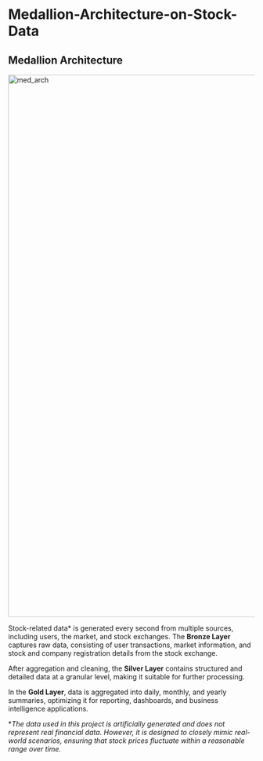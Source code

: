 # Medallion-Architecture-on-Stock-Data

## Medallion Architecture
<img width="1105" alt="med_arch" src="https://github.com/user-attachments/assets/deb1711c-eb98-4796-930d-fe25711ff619" />


Stock-related data* is generated every second from multiple sources, including users, the market, and stock exchanges. The **Bronze Layer** captures raw data, consisting of user transactions, market information, and stock and company registration details from the stock exchange.

After aggregation and cleaning, the **Silver Layer** contains structured and detailed data at a granular level, making it suitable for further processing.

In the **Gold Layer**, data is aggregated into daily, monthly, and yearly summaries, optimizing it for reporting, dashboards, and business intelligence applications.

**The data used in this project is artificially generated and does not represent real financial data. However, it is designed to closely mimic real-world scenarios, ensuring that stock prices fluctuate within a reasonable range over time.*
